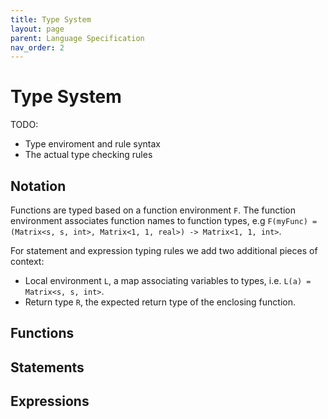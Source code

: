 ```yaml
---
title: Type System
layout: page
parent: Language Specification
nav_order: 2
---
```


# Type System
TODO:
- Type enviroment and rule syntax
- The actual type checking rules

## Notation
Functions are typed based on a function environment `F`.
The function environment associates function names to function types, e.g `F(myFunc) = (Matrix<s, s, int>, Matrix<1, 1, real>) -> Matrix<1, 1, int>`.

For statement and expression typing rules we add two additional pieces of context:
- Local environment `L`, a map associating variables to types, i.e. `L(a) = Matrix<s, s, int>`.
- Return type `R`, the expected return type of the enclosing function.

## Functions

## Statements

## Expressions
